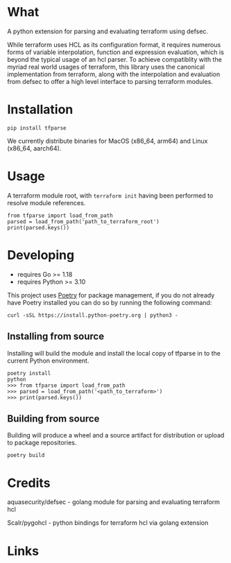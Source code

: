 
# What

A python extension for parsing and evaluating terraform using defsec.

While terraform uses HCL as its configuration format, it requires numerous
forms of variable interpolation, function and expression evaluation, which
is beyond the typical usage of an hcl parser. To achieve compatiblity
with the myriad real world usages of terraform, this library uses the
canonical implementation from terraform, along with the interpolation and evaluation
from defsec to offer a high level interface to parsing terraform modules.

# Installation

```
pip install tfparse
```

We currently distribute binaries for MacOS (x86_64, arm64) and Linux (x86_64, aarch64).


# Usage

A terraform module root, with `terraform init` having been performed to resolve module references.

```
from tfparse import load_from_path
parsed = load_from_path('path_to_terraform_root')
print(parsed.keys())
```

# Developing

- requires Go >= 1.18
- requires Python >= 3.10

This project uses [Poetry][poetry_website] for package management, if you do not already have Poetry installed you can do so by running the following command:

    curl -sSL https://install.python-poetry.org | python3 -



## Installing from source

Installing will build the module and install the local copy of tfparse in to the current Python environment.

```shell
poetry install
python
>>> from tfparse import load_from_path
>>> parsed = load_from_path('<path_to_terraform>')
>>> print(parsed.keys())
```

## Building from source

Building will produce a wheel and a source artifact for distribution or upload to package repositories.

```shell
poetry build
```


# Credits

aquasecurity/defsec - golang module for parsing and evaluating terraform hcl

Scalr/pygohcl - python bindings for terraform hcl via golang extension

# Links

[poetry_website]: https://python-poetry.org/